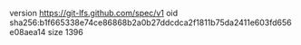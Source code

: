 version https://git-lfs.github.com/spec/v1
oid sha256:b1f665338e74ce86868b2a0b27ddcdca2f1811b75da2411e603fd656e08aea14
size 1396

